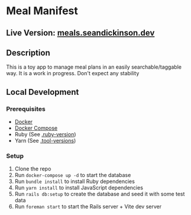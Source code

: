 # Meal Manifest

## Live Version: [meals.seandickinson.dev](https://meals.seandickinson.dev)

## Description

This is a toy app to manage meal plans in an easily searchable/taggable way. It is a work in progress. Don't expect any stability

## Local Development

### Prerequisites

- [Docker](https://docs.docker.com/get-docker/)
- [Docker Compose](https://docs.docker.com/compose/install/)
- Ruby (See [.ruby-version](.ruby-version))
- Yarn (See [.tool-versions](.tool-versions))

### Setup

1. Clone the repo
2. Run `docker-compose up -d` to start the database
3. Run `bundle install` to install Ruby dependencies
4. Run `yarn install` to install JavaScript dependencies
5. Run `rails db:setup` to create the database and seed it with some test data
6. Run `foreman start` to start the Rails server + Vite dev server
